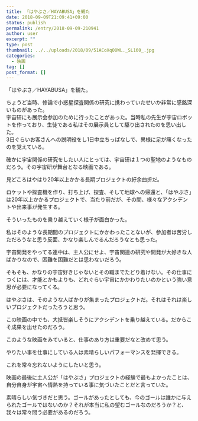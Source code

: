 ```yaml
---
title: 「はやぶさ／HAYABUSA」を観た
date: 2018-09-09T21:09:41+09:00
status: publish
permalink: /entry/2018-09-09-210941
author: user
excerpt: ""
type: post
thumbnail: ../../uploads/2018/09/51ACoXqOOWL._SL160_.jpg
categories:
  - 映画
tag: []
post_format: []
---
```


「はやぶさ／HAYABUSA」を観た。

ちょうど当時、修論で小惑星探査関係の研究に携わっていたせいか非常に感銘深いものがあった。  
宇宙研にも展示会参加のために行ったことがあった。当時私の先生が宇宙ロボットを作っており、生徒である私はその展示員として駆り出されたのを思い出した。  
3日ぐらいお客さんへの説明役をし1日中立ちっぱなしで、異様に足が痛くなったのを覚えている。

確かに宇宙関係の研究をしたい人にとっては、宇宙研は１つの聖地のようなものだろう。その宇宙研が舞台となる映画である。

見どころはやはり20年以上かかる長期プロジェクトの紆余曲折だ。

ロケットや探査機を作り、打ち上げ、探査、そして地球への帰還と、「はやぶさ」は20年以上かかるプロジェクトで、当たり前だが、その間、様々なアクシデントや出来事が発生する。

そういったものを乗り越えていく様子が面白かった。

私はそのような長期間のプロジェクトにかかわったことないが、参加者は苦労しただろうなと思う反面、かなり楽しんでるんだろうなとも思った。

宇宙開発をやってる連中は、主人公にせよ、宇宙関連の研究や開発が大好きな人ばかりなので、困難を困難だとは思わないだろう。

そもそも、かなりの宇宙好きじゃないとその職までたどり着けない。その仕事につくには、才能とかもよりも、どれぐらい宇宙にかかわりたいのかという強い意思が必要になってくる。

はやぶさは、そのような人ばかりが集まったプロジェクトだ。それはそれは楽しいプロジェクトだったろうと思う。

この映画の中でも、大抵皆楽しそうにアクシデントを乗り越えている。だからこそ成果を出せたのだろう。

このような映画をみていると、仕事のあり方は重要だなと改めて思う。

やりたい事を仕事にしている人は素晴らしいパフォーマンスを発揮できる。

これを常々忘れないようにしたいと思う。

映画の最後に主人公が「はやぶさ」プロジェクトの経験で最もよかったことは、自分自身が宇宙へ情熱を持っている事に気づいたことだと言っていた。

素晴らしい気づきだと思う。ゴールがあったとしても、今のゴールは誰かに与えられたゴールではないのか？それが本当に私の望むゴールなのだろうか？と、我々は常々問う必要があるのだろう。
